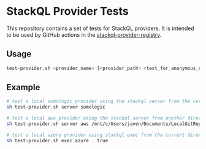 # StackQL Provider Tests

This repository contains a set of tests for StackQL providers. It is intended to be used by GitHub actions in the [stackql-provider-registry](https://github.com/stackql/stackql-provider-registry).  

## Usage

```bash
test-provider.sh <provider_name> [<provider_path> <test_for_anonymous_cols>]
```

## Example

```bash
# test a local sumologic provider using the stackql server from the current directory
sh test-provider.sh server sumologic
```

```bash
# test a local aws provider using the stackql server from another directory
sh test-provider.sh server aws /mnt/c/Users/javen/Documents/LocalGitRepos/stackql/local-registry
```

```bash
# test a local azure provider using stackql exec from the current directory with anonymous column checks
sh test-provider.sh exec azure . true
```
